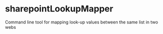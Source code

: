 sharepointLookupMapper
======================

Command line tool for mapping look-up values between the same list in two webs
